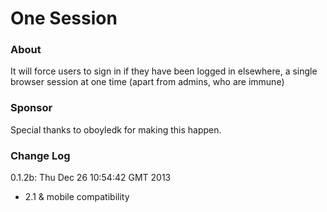 # One Session #

### About ###
It will force users to sign in if they have been logged
in elsewhere, a single browser session at one time
(apart from admins, who are immune)

### Sponsor ###
Special thanks to oboyledk for making this happen.

### Change Log ###
0.1.2b: Thu Dec 26 10:54:42 GMT 2013
- 2.1 & mobile compatibility

